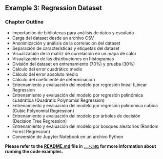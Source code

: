 ##  Example 3: Regression Dataset

### Chapter Outline

- Importación de bibliotecas para análisis de datos y escalado
- Carga del dataset desde un archivo CSV
- Anonimización y análisis de la correlación del dataset
- Separación de características y etiquetas del dataset
- Visualización de la matriz de correlación en un mapa de calor
- Visualización de las distribuciones en histogramas
- División del dataset en entrenamiento (70%) y prueba (30%)
- Cálculo del error cuadrático medio
- Cálculo del error absoluto medio
- Cálculo del coeficiente de determinación
- Entrenamiento y evaluación del modelo por regresión lineal (Linear Regression
- Entrenamiento y evaluación del modelo por regresión polinómica cuadrática (Quadratic Polynomial Regression)
- Entrenamiento y evaluación del modelo por regresión polinómica cúbica (Cubic Polynomial Regression)
- Entrenamiento y evaluación del modelo por árboles de decisión (Decision Tree Regression)
- Entrenamiento y evaluación del modelo por bosques aleatorios (Random Forest Regression)
- Conversión de Jupyter Notebook en un archivo Python

**Please refer to the [README.md](../ch01/README.md) file in [`../ch01`](../ch01) for more information about running the code examples.**